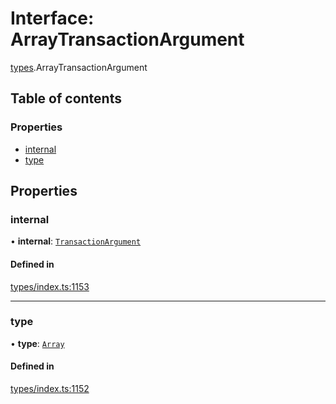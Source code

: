 # Interface: ArrayTransactionArgument

[types](../wiki/types).ArrayTransactionArgument

## Table of contents

### Properties

- [internal](../wiki/types.ArrayTransactionArgument#internal)
- [type](../wiki/types.ArrayTransactionArgument#type)

## Properties

### internal

• **internal**: [`TransactionArgument`](../wiki/types#transactionargument)

#### Defined in

[types/index.ts:1153](https://github.com/PolymeshAssociation/polymesh-sdk/blob/31fdce23/src/types/index.ts#L1153)

___

### type

• **type**: [`Array`](../wiki/types.TransactionArgumentType#array)

#### Defined in

[types/index.ts:1152](https://github.com/PolymeshAssociation/polymesh-sdk/blob/31fdce23/src/types/index.ts#L1152)

